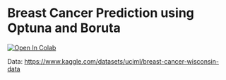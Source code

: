 # Breast Cancer Prediction using Optuna and Boruta

[![Open In Colab](https://colab.research.google.com/assets/colab-badge.svg)](https://colab.research.google.com/github/Erenuo/Breast-Cancer-Prediction-Boruta/blob/main/Breast_Cancer_Prediction_Boruta.ipynb)

Data: https://www.kaggle.com/datasets/uciml/breast-cancer-wisconsin-data


